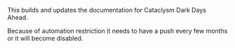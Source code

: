 This builds and updates the documentation for Cataclysm Dark Days Ahead.

Because of automation restriction it needs to have a push every few months or it will become disabled.
